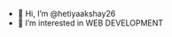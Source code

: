 - 👋 Hi, I’m @hetiyaakshay26
- 👀 I’m interested in WEB DEVELOPMENT


<!---
hetiyaakshay26/hetiyaakshay26 is a ✨ special ✨ repository because its `README.md` (this file) appears on your GitHub profile.
You can click the Preview link to take a look at your changes.
--->
